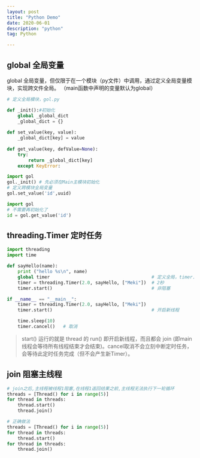 ```yaml
---
layout: post
title: "Python Demo"
date: 2020-06-01
description: "python"
tag: Python

---
```





## global 全局变量

global 全局变量，但仅限于在一个模块（py文件）中调用，通过定义全局变量模块，实现跨文件全局。
（main函数中声明的变量默认为global）

```python
# 定义全局模块，gol.py

def _init():#初始化
    global _global_dict
    _global_dict = {}
 
def set_value(key, value):
    _global_dict[key] = value
 
def get_value(key, defValue=None):
    try:
        return _global_dict[key]
    except KeyError:

```

```python
import gol
gol._init() # 先必须在Main主模块初始化
# 定义跨模块全局变量
gol.set_value('id',uuid)
```

```python
import gol
# 不需要再初始化了
id = gol.get_value('id')
```


## threading.Timer 定时任务

```python
import threading
import time

def sayHello(name):
    print ("hello %s\n", name) 
    global timer                                      # 定义全局，timer.cancel才能作用到此处
    timer = threading.Timer(2.0, sayHello, ["Meki"])  # 2秒
    timer.start()                                     # 非阻塞

if __name__ == "__main__":
    timer = threading.Timer(2.0, sayHello, ["Meki"])
    timer.start()                                     # 开启新线程

    time.sleep(10)
    timer.cancel()   # 取消
```

> start() 运行的就是 thread 的 run() 即开启新线程，而且都会 join (即main线程会等待所有线程结束才会结束)。cancel取消不会立刻中断定时任务，会等待此定时任务完成（但不会产生新Timer）。



## join 阻塞主线程

```python
# join之后,主线程被线程1阻塞,在线程1返回结果之前,主线程无法执行下一轮循环
threads = [Thread() for i in range(5)]
for thread in threads:
    thread.start()
    thread.join()

# 正确做法
threads = [Thread() for i in range(5)]
for thread in threads:
    thread.start()
for thread in threads:
    thread.join()
```


